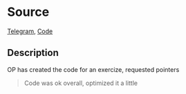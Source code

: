 # Source
[Telegram](https://t.me/learn_all_code/42696), [Code](https://pastebin.com/Qyyzek35)

## Description
OP has created the code for an exercize, requested pointers
> Code was ok overall, optimized it a little